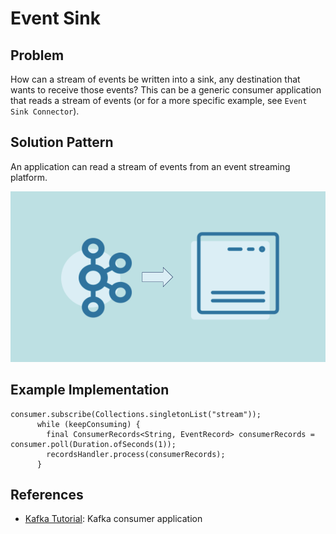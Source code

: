 # Event Sink

## Problem
How can a stream of events be written into a sink, any destination that wants to receive those events?
This can be a generic consumer application that reads a stream of events (or for a more specific example, see `Event Sink Connector`).

## Solution Pattern
An application can read a stream of events from an event streaming platform.

![event-sink](img/event-sink.png)

## Example Implementation

```
consumer.subscribe(Collections.singletonList("stream"));
      while (keepConsuming) { 
        final ConsumerRecords<String, EventRecord> consumerRecords = consumer.poll(Duration.ofSeconds(1));  
        recordsHandler.process(consumerRecords); 
      }
```

## References
* [Kafka Tutorial](https://kafka-tutorials.confluent.io/creating-first-apache-kafka-consumer-application/kafka.html): Kafka consumer application
